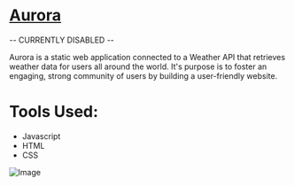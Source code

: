 # [Aurora](https://donpsabance.github.io/Aurora/)

-- CURRENTLY DISABLED --

Aurora is a static web application connected to a Weather API that retrieves weather data for
users all around the world. It's purpose is to foster an engaging, strong community of users by building
a user-friendly website.

# Tools Used:
- Javascript
- HTML 
- CSS

![Image](https://github.com/donpsabance/Aurora/blob/master/screenshot.png)
